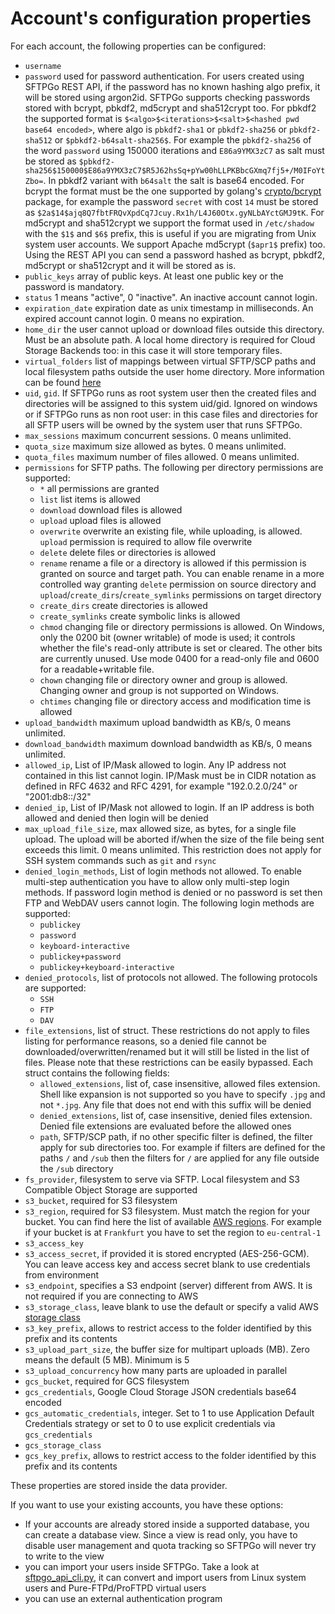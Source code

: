# Account's configuration properties

For each account, the following properties can be configured:

- `username`
- `password` used for password authentication. For users created using SFTPGo REST API, if the password has no known hashing algo prefix, it will be stored using argon2id. SFTPGo supports checking passwords stored with bcrypt, pbkdf2, md5crypt and sha512crypt too. For pbkdf2 the supported format is `$<algo>$<iterations>$<salt>$<hashed pwd base64 encoded>`, where algo is `pbkdf2-sha1` or `pbkdf2-sha256` or `pbkdf2-sha512` or `$pbkdf2-b64salt-sha256$`. For example the `pbkdf2-sha256` of the word `password` using 150000 iterations and `E86a9YMX3zC7` as salt must be stored as `$pbkdf2-sha256$150000$E86a9YMX3zC7$R5J62hsSq+pYw00hLLPKBbcGXmq7fj5+/M0IFoYtZbo=`. In pbkdf2 variant with `b64salt` the salt is base64 encoded. For bcrypt the format must be the one supported by golang's [crypto/bcrypt](https://godoc.org/golang.org/x/crypto/bcrypt) package, for example the password `secret` with cost `14` must be stored as `$2a$14$ajq8Q7fbtFRQvXpdCq7Jcuy.Rx1h/L4J60Otx.gyNLbAYctGMJ9tK`. For md5crypt and sha512crypt we support the format used in `/etc/shadow` with the `$1$` and `$6$` prefix, this is useful if you are migrating from Unix system user accounts. We support Apache md5crypt (`$apr1$` prefix) too. Using the REST API you can send a password hashed as bcrypt, pbkdf2, md5crypt or sha512crypt and it will be stored as is.
- `public_keys` array of public keys. At least one public key or the password is mandatory.
- `status` 1 means "active", 0 "inactive". An inactive account cannot login.
- `expiration_date` expiration date as unix timestamp in milliseconds. An expired account cannot login. 0 means no expiration.
- `home_dir` the user cannot upload or download files outside this directory. Must be an absolute path. A local home directory is required for Cloud Storage Backends too: in this case it will store temporary files.
- `virtual_folders` list of mappings between virtual SFTP/SCP paths and local filesystem paths outside the user home directory. More information can be found [here](./virtual-folders.md)
- `uid`, `gid`. If SFTPGo runs as root system user then the created files and directories will be assigned to this system uid/gid. Ignored on windows or if SFTPGo runs as non root user: in this case files and directories for all SFTP users will be owned by the system user that runs SFTPGo.
- `max_sessions` maximum concurrent sessions. 0 means unlimited.
- `quota_size` maximum size allowed as bytes. 0 means unlimited.
- `quota_files` maximum number of files allowed. 0 means unlimited.
- `permissions` for SFTP paths. The following per directory permissions are supported:
  - `*` all permissions are granted
  - `list` list items is allowed
  - `download` download files is allowed
  - `upload` upload files is allowed
  - `overwrite` overwrite an existing file, while uploading, is allowed. `upload` permission is required to allow file overwrite
  - `delete` delete files or directories is allowed
  - `rename` rename a file or a directory is allowed if this permission is granted on source and target path. You can enable rename in a more controlled way granting `delete` permission on source directory and `upload`/`create_dirs`/`create_symlinks` permissions on target directory
  - `create_dirs` create directories is allowed
  - `create_symlinks` create symbolic links is allowed
  - `chmod` changing file or directory permissions is allowed. On Windows, only the 0200 bit (owner writable) of mode is used; it controls whether the file's read-only attribute is set or cleared. The other bits are currently unused. Use mode 0400 for a read-only file and 0600 for a readable+writable file.
  - `chown` changing file or directory owner and group is allowed. Changing owner and group is not supported on Windows.
  - `chtimes` changing file or directory access and modification time is allowed
- `upload_bandwidth` maximum upload bandwidth as KB/s, 0 means unlimited.
- `download_bandwidth` maximum download bandwidth as KB/s, 0 means unlimited.
- `allowed_ip`, List of IP/Mask allowed to login. Any IP address not contained in this list cannot login. IP/Mask must be in CIDR notation as defined in RFC 4632 and RFC 4291, for example "192.0.2.0/24" or "2001:db8::/32"
- `denied_ip`, List of IP/Mask not allowed to login. If an IP address is both allowed and denied then login will be denied
- `max_upload_file_size`, max allowed size, as bytes, for a single file upload. The upload will be aborted if/when the size of the file being sent exceeds this limit. 0 means unlimited. This restriction does not apply for SSH system commands such as `git` and `rsync`
- `denied_login_methods`, List of login methods not allowed. To enable multi-step authentication you have to allow only multi-step login methods. If password login method is denied or no password is set then FTP and WebDAV users cannot login. The following login methods are supported:
  - `publickey`
  - `password`
  - `keyboard-interactive`
  - `publickey+password`
  - `publickey+keyboard-interactive`
- `denied_protocols`, list of protocols not allowed. The following protocols are supported:
  - `SSH`
  - `FTP`
  - `DAV`
- `file_extensions`, list of struct. These restrictions do not apply to files listing for performance reasons, so a denied file cannot be downloaded/overwritten/renamed but it will still be listed in the list of files. Please note that these restrictions can be easily bypassed. Each struct contains the following fields:
  - `allowed_extensions`, list of, case insensitive, allowed files extension. Shell like expansion is not supported so you have to specify `.jpg` and not `*.jpg`. Any file that does not end with this suffix will be denied
  - `denied_extensions`, list of, case insensitive, denied files extension. Denied file extensions are evaluated before the allowed ones
  - `path`, SFTP/SCP path, if no other specific filter is defined, the filter apply for sub directories too. For example if filters are defined for the paths `/` and `/sub` then the filters for `/` are applied for any file outside the `/sub` directory
- `fs_provider`, filesystem to serve via SFTP. Local filesystem and S3 Compatible Object Storage are supported
- `s3_bucket`, required for S3 filesystem
- `s3_region`, required for S3 filesystem. Must match the region for your bucket. You can find here the list of available [AWS regions](https://docs.aws.amazon.com/AWSEC2/latest/UserGuide/using-regions-availability-zones.html#concepts-available-regions). For example if your bucket is at `Frankfurt` you have to set the region to `eu-central-1`
- `s3_access_key`
- `s3_access_secret`, if provided it is stored encrypted (AES-256-GCM). You can leave access key and access secret blank to use credentials from environment
- `s3_endpoint`, specifies a S3 endpoint (server) different from AWS. It is not required if you are connecting to AWS
- `s3_storage_class`, leave blank to use the default or specify a valid AWS [storage class](https://docs.aws.amazon.com/AmazonS3/latest/dev/storage-class-intro.html)
- `s3_key_prefix`, allows to restrict access to the folder identified by this prefix and its contents
- `s3_upload_part_size`, the buffer size for multipart uploads (MB). Zero means the default (5 MB). Minimum is 5
- `s3_upload_concurrency` how many parts are uploaded in parallel
- `gcs_bucket`, required for GCS filesystem
- `gcs_credentials`, Google Cloud Storage JSON credentials base64 encoded
- `gcs_automatic_credentials`, integer. Set to 1 to use Application Default Credentials strategy or set to 0 to use explicit credentials via `gcs_credentials`
- `gcs_storage_class`
- `gcs_key_prefix`, allows to restrict access to the folder identified by this prefix and its contents

These properties are stored inside the data provider.

If you want to use your existing accounts, you have these options:

- If your accounts are already stored inside a supported database, you can create a database view. Since a view is read only, you have to disable user management and quota tracking so SFTPGo will never try to write to the view
- you can import your users inside SFTPGo. Take a look at [sftpgo_api_cli.py](../examples/rest-api-cli#convert-users-from-other-stores "SFTPGo API CLI example"), it can convert and import users from Linux system users and Pure-FTPd/ProFTPD virtual users
- you can use an external authentication program
